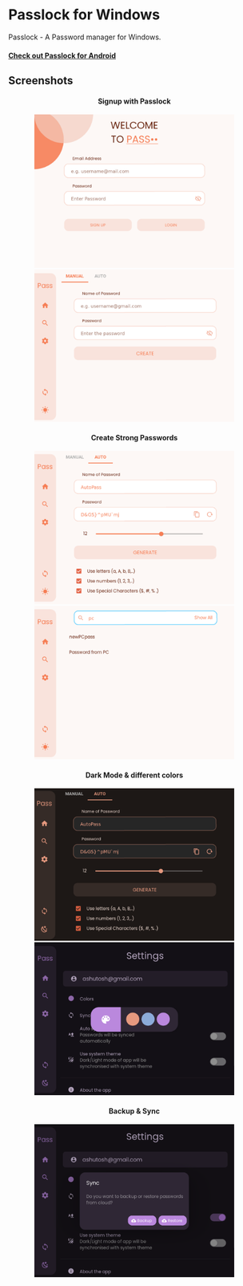 # Passlock for Windows

Passlock - A Password manager for Windows.

<h4 align="left">
    <a href="https://github.com/AM-ash-OR-AM-I/Passlock">
        Check out Passlock for Android
    </a>
</h4>

## Screenshots
<h4 align = "center"> Signup with Passlock </h4>
<p align="center">
    <img src = "./screenshots/WelcomeScreen.png" width = 400>
    <img src = "./screenshots/Manual.png" width = 400>
</p>

<h4 align = "center"> Create Strong Passwords </h4>
<p align="center">
    <img src = "./screenshots/AutoMode.png" width = 400>
    <img src = "./screenshots/FindScreen.png" width = 400>
</p>

<h4 align = "center"> Dark Mode & different colors </h4>
<p align="center">
    <img src = "./screenshots/DarkMode.png" width = 400>
    <img src = "./screenshots/colors.png" width = 400>
</p>

<h4 align = "center"> Backup & Sync </h4>
<p align="center">
    <img src = "./screenshots/sync.png" width = 400>
</p>